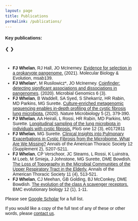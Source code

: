 ```yaml
---
layout: page
title: Publications
permalink: /publications/
---
```


<head>
<meta name="viewport" content="width=device-width, initial-scale=1">
<style>
* {box-sizing: border-box}
body {font-family: Verdana, sans-serif; margin:0}
.mySlides {display: none}
img {vertical-align: middle;}

/* Slideshow container */
.slideshow-container {
  max-width: 1000px;
  position: relative;
  margin: auto;
}

/* Next & previous buttons */
.prev, .next {
  cursor: pointer;
  position: absolute;
  top: 50%;
  width: auto;
  padding: 16px;
  margin-top: -22px;
  color: black;
  font-weight: bold;
  font-size: 18px;
  transition: 0.6s ease;
  border-radius: 0 3px 3px 0;
  user-select: none;
}

/* Position the "next button" to the right */
.next {
  right: 0;
  border-radius: 3px 0 0 3px;
}

/* On hover, add a black background color with a little bit see-through */
.prev:hover, .next:hover {
  background-color: rgba(0,0,0,0.8);
}

/* Caption text */
.text {
  color: black; /*#f2f2f2;*/
  font-size: 18px;
  padding: 8px 12px;
  position: absolute;
  bottom: 8px;
  width: 100%;
  text-align: center;
}

/* Number text (1/3 etc) */
.numbertext {
  color: black; /*#f2f2f2;*/
  font-size: 12px;
  padding: 8px 12px;
  position: absolute;
  top: 0;
}

/* The dots/bullets/indicators */
.dot {
  cursor: pointer;
  height: 15px;
  width: 15px;
  margin: 0 2px;
  background-color: #bbb;
  border-radius: 50%;
  display: inline-block;
  transition: background-color 0.6s ease;
}

.active, .dot:hover {
  background-color: #717171;
}

/* Fading animation */
.fade {
  animation-name: fade;
  animation-duration: 1.5s;
}

@keyframes fade {
  from {opacity: .4} 
  to {opacity: 1}
}

/* On smaller screens, decrease text size */
@media only screen and (max-width: 300px) {
  .prev, .next,.text {font-size: 11px}
}
</style>
</head>


<body>

<h4><b>Key publications:</b></h4>

<div class="slideshow-container">

<div class="mySlides fade">
  <div class="numbertext">1 / 7</div>
  <img src="/assets/images/research/papers-pseudomonas.png" style="width:100%">
  <div class="text"><a href="https://academic.oup.com/mbe/article-abstract/38/9/3697/6272232"><b>FJ Whelan</b>, RJ Hall, JO McInerney. <u>Evidence for selection in a prokaryote pangenome.</u> (2021). Molecular Biology & Evolution, msab139.</a></div>
</div>

<div class="mySlides fade">
  <div class="numbertext">2 / 7</div>
  <img src="/assets/images/research/papers-coinfinder.png" style="width:100%">
  <div class="text"><a href="https://www.ncbi.nlm.nih.gov/pmc/articles/PMC7200068/"><b>FJ Whelan</b>, M Rusilowicz, JO McInerney. <u>Coinfinder: detecting significant associations and dissociations in pangenomes.</u> (2020). Microbial Genomics 6 (3).</a></div>
</div>

<div class="mySlides fade">
  <div class="numbertext">3 / 7</div>
  <img src="/assets/images/research/papers-cemg.png" style="width:100%">
  <div class="text"><a href="https://www.nature.com/articles/s41564-019-0643-y"><b>FJ Whelan</b>, B Waddell, SA Syed, S Shekarriz, HR Rabin, MD Parkins, MG Surette. <u>Culture-enriched metagenomic sequencing enables in-depth profiling of the cystic fibrosis lung microbiota.</u> (2020). Nature Microbiology 5 (2), 379-390.</a></div>
</div>

<div class="mySlides fade">
  <div class="numbertext">4 / 7</div>
  <img src="/assets/images/research/papers-longCF.png" style="width:100%">
  <div class="text"><a href="https://journals.plos.org/plosone/article?id=10.1371/journal.pone.0172811"><b>FJ Whelan</b>, AA Heirali, L Rossi, HR Rabin, MD Parkins, MG Surette. <u>Longitudinal sampling of the lung microbiota in individuals with cystic fibrosis.</u> PloS one 12 (3), e0172811.</a></div>
</div>

<div class="mySlides fade">
  <div class="numbertext">5 / 7</div>
  <img src="/assets/images/research/papers-opinionCF.png" style="width:100%">
  <div class="text"><a href="https://www.atsjournals.org/doi/abs/10.1513/AnnalsATS.201506-353AW"><b>FJ Whelan</b>, MG Surette. <u>Clinical Insights into Pulmonary Exacerbations in Cystic Fibrosis from the Microbiome. What Are We Missing?</u> Annals of the American Thoracic Society 12 (Supplement 2), S207-S211.</a></div>
</div>

<div class="mySlides fade">
  <div class="numbertext">6 / 7</div>
  <img src="/assets/images/research/papers-elderly.png" style="width:100%">
  <div class="text"><a href="https://www.atsjournals.org/doi/abs/10.1513/annalsats.201310-351oc"><b>FJ Whelan</b>, CP Verschoor, JC Stearns, L Rossi, K Luinstra, M Loeb, M Smieja, J Johnstone, MG Surette, DME Bowdish. <u>The Loss of Topography in the Microbial Communities of the Upper Respiratory Tract in the Elderly.</u> Annals of the American Thoracic Society 11 (4), 513-521.</a></div>
</div>

<div class="mySlides fade">
  <div class="numbertext">7 / 7</div>
  <img src="/assets/images/research/papers-cASRs.png" style="width:100%">
  <div class="text"><a href="https://link.springer.com/article/10.1186/1471-2148-12-227"><b>FJ Whelan</b>, CJ Meehan, GB Golding, BJ McConkey, DME Bowdish. <u>The evolution of the class A scavenger receptors</u>. BMC evolutionary biology 12 (1), 1-11.</a></div>
</div>

<a class="prev" onclick="plusSlides(-1)">❮</a>
<a class="next" onclick="plusSlides(1)">❯</a>

</div>
<br>

<div style="text-align:center">
  <span class="dot" onclick="currentSlide(1)"></span> 
  <span class="dot" onclick="currentSlide(2)"></span> 
  <span class="dot" onclick="currentSlide(3)"></span> 
  <span class="dot" onclick="currentSlide(4)"></span>
  <span class="dot" onclick="currentSlide(5)"></span>
  <span class="dot" onclick="currentSlide(6)"></span>
  <span class="dot" onclick="currentSlide(7)"></span>
</div>

<ul>
  <li><b>FJ Whelan</b>, RJ Hall, JO McInerney. <a href="https://academic.oup.com/mbe/advance-article/doi/10.1093/molbev/msab139/6272232"><u>Evidence for selection in a prokaryote pangenome.</u></a> (2021). Molecular Biology & Evolution, msab139.</li>
  <li><b>FJ Whelan</b>*, M Rusilowicz*, JO McInerney. <a href="https://www.ncbi.nlm.nih.gov/pmc/articles/PMC7200068/"><u>Coinfinder: detecting significant associations and dissociations in pangenomes</u></a>. (2020). Microbial Genomics 6 (3).</li>
  <li><b>FJ Whelan</b>, B Waddell, SA Syed, S Shekarriz, HR Rabin, MD Parkins, MG Surette. <a href="https://www.nature.com/articles/s41564-019-0643-y"><u>Culture-enriched metagenomic sequencing enables in-depth profiling of the cystic fibrosis lung microbiota.</u></a> (2020). Nature Microbiology 5 (2), 379-390.</li>
  <li><b>FJ Whelan</b>, AA Heirali, L Rossi, HR Rabin, MD Parkins, MG Surette. <a href="https://journals.plos.org/plosone/article?id=10.1371/journal.pone.0172811"><u>Longitudinal sampling of the lung microbiota in individuals with cystic fibrosis.</u></a> PloS one 12 (3), e0172811</li>
  <li><b>FJ Whelan</b>, MG Surette. <a href="https://www.atsjournals.org/doi/full/10.1513/AnnalsATS.201506-353AW"><u>Clinical Insights into Pulmonary Exacerbations in Cystic Fibrosis from the Microbiome. What Are We Missing?</u></a> Annals of the American Thoracic Society 12 (Supplement 2), S207-S211.</li>
  <li><b>FJ Whelan</b>, CP Verschoor, JC Stearns, L Rossi, K Luinstra, M Loeb, M Smieja, J Johnstone, MG Surette, DME Bowdish. <a href="https://www.atsjournals.org/doi/full/10.1513/AnnalsATS.201310-351OC"><u>The Loss of Topography in the Microbial Communities of the Upper Respiratory Tract in the Elderly.</u></a> Annals of the American Thoracic Society 11 (4), 513-521.</li>
  <li><b>FJ Whelan</b>, CJ Meehan, GB Golding, BJ McConkey, DME Bowdish. <a href="https://bmcecolevol.biomedcentral.com/articles/10.1186/1471-2148-12-227"><u>The evolution of the class A scavenger receptors.</u></a> BMC evolutionary biology 12 (1), 1-11.</li>
</ul>
<p>Please see <a href="https://scholar.google.ca/citations?user=QbIwqeUAAAAJ&hl=en&oi=ao"><u>Google Scholar</u></a> for a full list.</p>
<p>If you would like a copy of the full text of any of these or other words, please <a href="/contact">contact us</a>.</p>

<script>
let slideIndex = 1;
showSlides(slideIndex);

function plusSlides(n) {
  showSlides(slideIndex += n);
}

function currentSlide(n) {
  showSlides(slideIndex = n);
}

function showSlides(n) {
  let i;
  let slides = document.getElementsByClassName("mySlides");
  let dots = document.getElementsByClassName("dot");
  if (n > slides.length) {slideIndex = 1}    
  if (n < 1) {slideIndex = slides.length}
  for (i = 0; i < slides.length; i++) {
    slides[i].style.display = "none";  
  }
  for (i = 0; i < dots.length; i++) {
    dots[i].className = dots[i].className.replace(" active", "");
  }
  slides[slideIndex-1].style.display = "block";  
  dots[slideIndex-1].className += " active";
}
</script>
